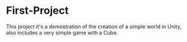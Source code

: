 # First-Project
This project it's a demostration of the creation of a simple world in Unity, also includes a very simple game with a Cube.
